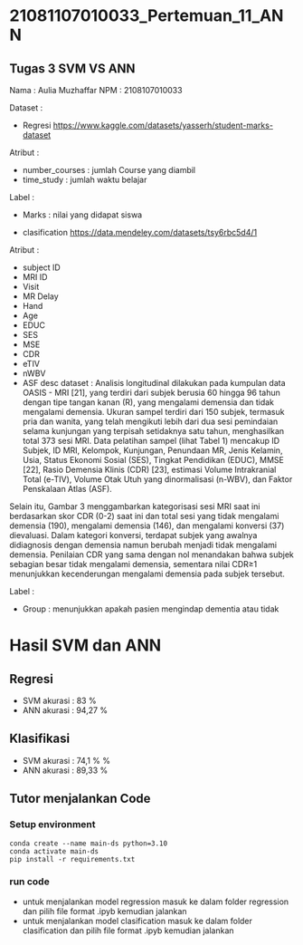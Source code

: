 # 21081107010033_Pertemuan_11_ANN
## Tugas 3 SVM VS ANN

Nama : Aulia Muzhaffar
NPM : 2108107010033

Dataset : 
- Regresi https://www.kaggle.com/datasets/yasserh/student-marks-dataset

Atribut :
* number_courses : jumlah Course yang diambil
* time_study : jumlah waktu belajar

Label :
* Marks : nilai yang didapat siswa

- clasification https://data.mendeley.com/datasets/tsy6rbc5d4/1

Atribut :
* subject ID
* MRI ID
* Visit
* MR Delay
* Hand
* Age
* EDUC
* SES
* MSE
* CDR
* eTIV
* nWBV
* ASF
desc dataset : 
 Analisis longitudinal dilakukan pada kumpulan data OASIS - MRI [21], yang terdiri dari subjek berusia 60 hingga 96 tahun dengan tipe tangan kanan (R), yang mengalami demensia dan tidak mengalami demensia. Ukuran sampel terdiri dari 150 subjek, termasuk pria dan wanita, yang telah mengikuti lebih dari dua sesi pemindaian selama kunjungan yang terpisah setidaknya satu tahun, menghasilkan total 373 sesi MRI. Data pelatihan sampel (lihat Tabel 1) mencakup ID Subjek, ID MRI, Kelompok, Kunjungan, Penundaan MR, Jenis Kelamin, Usia, Status Ekonomi Sosial (SES), Tingkat Pendidikan (EDUC), MMSE [22], Rasio Demensia Klinis (CDR) [23], estimasi Volume Intrakranial Total (e-TIV), Volume Otak Utuh yang dinormalisasi (n-WBV), dan Faktor Penskalaan Atlas (ASF).

 Selain itu, Gambar 3 menggambarkan kategorisasi sesi MRI saat ini berdasarkan skor CDR (0-2) saat ini dan total sesi yang tidak mengalami demensia (190), mengalami demensia (146), dan mengalami konversi (37) dievaluasi. Dalam kategori konversi, terdapat subjek yang awalnya didiagnosis dengan demensia namun berubah menjadi tidak mengalami demensia. Penilaian CDR yang sama dengan nol menandakan bahwa subjek sebagian besar tidak mengalami demensia, sementara nilai CDR≥1 menunjukkan kecenderungan mengalami demensia pada subjek tersebut.

Label :
* Group : menunjukkan apakah pasien mengindap dementia atau tidak

# Hasil SVM dan ANN
## Regresi 
- SVM akurasi : 83 %
- ANN akurasi : 94,27 %

## Klasifikasi 
- SVM akurasi : 74,1 % %
- ANN akurasi : 89,33 %

## Tutor menjalankan Code
### Setup environment
```
conda create --name main-ds python=3.10
conda activate main-ds
pip install -r requirements.txt
```
### run code
- untuk menjalankan model regression masuk ke dalam folder regression dan pilih file format .ipyb kemudian jalankan
- untuk menjalankan model clasification masuk ke dalam folder clasification dan pilih file format .ipyb kemudian jalankan

